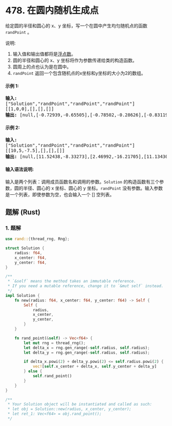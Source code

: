 # 478. 在圆内随机生成点
给定圆的半径和圆心的 x、y 坐标，写一个在圆中产生均匀随机点的函数 `randPoint` 。

说明:
1. 输入值和输出值都将是[浮点数](https://baike.baidu.com/item/%E6%B5%AE%E7%82%B9%E6%95%B0/6162520)。
2. 圆的半径和圆心的 x、y 坐标将作为参数传递给类的构造函数。
3. 圆周上的点也认为是在圆中。
4. `randPoint` 返回一个包含随机点的x坐标和y坐标的大小为2的数组。

#### 示例 1:
<pre>
<strong>输入:</strong>
["Solution","randPoint","randPoint","randPoint"]
[[1,0,0],[],[],[]]
<strong>输出:</strong> [null,[-0.72939,-0.65505],[-0.78502,-0.28626],[-0.83119,-0.19803]]
</pre>

#### 示例 2:
<pre>
<strong>输入:</strong>
["Solution","randPoint","randPoint","randPoint"]
[[10,5,-7.5],[],[],[]]
<strong>输出:</strong> [null,[11.52438,-8.33273],[2.46992,-16.21705],[11.13430,-12.42337]]
</pre>

#### 输入语法说明:
输入是两个列表：调用成员函数名和调用的参数。`Solution` 的构造函数有三个参数，圆的半径、圆心的 x 坐标、圆心的 y 坐标。`randPoint` 没有参数。输入参数是一个列表，即使参数为空，也会输入一个 [] 空列表。

## 题解 (Rust)

### 1. 题解
```Rust
use rand::{thread_rng, Rng};

struct Solution {
    radius: f64,
    x_center: f64,
    y_center: f64,
}

/**
 * `&self` means the method takes an immutable reference.
 * If you need a mutable reference, change it to `&mut self` instead.
 */
impl Solution {
    fn new(radius: f64, x_center: f64, y_center: f64) -> Self {
        Self {
            radius,
            x_center,
            y_center,
        }
    }

    fn rand_point(&self) -> Vec<f64> {
        let mut rng = thread_rng();
        let delta_x = rng.gen_range(-self.radius, self.radius);
        let delta_y = rng.gen_range(-self.radius, self.radius);

        if delta_x.powi(2) + delta_y.powi(2) <= self.radius.powi(2) {
            vec![self.x_center + delta_x, self.y_center + delta_y]
        } else {
            self.rand_point()
        }
    }
}

/**
 * Your Solution object will be instantiated and called as such:
 * let obj = Solution::new(radius, x_center, y_center);
 * let ret_1: Vec<f64> = obj.rand_point();
 */
```
